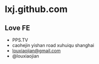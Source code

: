 #  lxj.github.com

## Love FE

- PPS.TV
- caohejin yishan road xuhuiqu shanghai
- louxiaojian@gmail.com
- @louxiaojian
